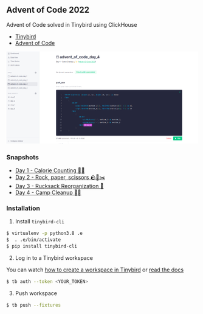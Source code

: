 ## Advent of Code 2022

Advent of Code solved in Tinybird using ClickHouse

* [Tinybird](https://www.tinybird.co)
* [Advent of Code](https://adventofcode.com/2022)

![Tinybird Workspace Screenshot](/images/workspace_screenshot.png)


### Snapshots

* [Day 1 - Calorie Counting 🌟🌟](https://ui.tinybird.co/snapshot/4a4ed6574efe4a12897d17b29e0dfb3d)
* [Day 2 - Rock, paper, scissors 🪨📃✂️](https://ui.tinybird.co/snapshot/ea741c6d3a13494fafc8b02b8edeb3b9)
* [Day 3 - Rucksack Reorganization 🎒](https://ui.tinybird.co/snapshot/bcae8726037047dc891842d3c6a44180)
* [Day 4 - Camp Cleanup 🧹✨](https://ui.tinybird.co/snapshot/78a47a85fc8640e7b95af16bd9e5cb33)

### Installation

1. Install `tinybird-cli`

```sh
$ virtualenv -p python3.8 .e
$  . .e/bin/activate
$ pip install tinybird-cli
```

2. Log in to a Tinybird workspace

You can watch [how to create a workspace in Tinybird](https://www.youtube.com/watch?v=-jozbkGu31A&ab_channel=Tinybird) or [read the docs](https://www.tinybird.co/docs/cli.html)

```sh
$ tb auth --token <YOUR_TOKEN>
```

3. Push workspace

```sh
$ tb push --fixtures
```
